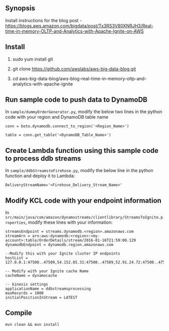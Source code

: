 ## Synopsis

Install instructions for the blog post - https://blogs.aws.amazon.com/bigdata/post/Tx3RS3V80XNRJH3/Real-time-in-memory-OLTP-and-Analytics-with-Apache-Ignite-on-AWS

## Install

1) sudo yum install git

2) git clone https://github.com/awslabs/aws-big-data-blog.git

3) cd aws-big-data-blog/aws-blog-real-time-in-memory-oltp-and-analytics-with-apache-ignite

## Run sample code to push data to DynamoDB

In ```sample/dummyOrderGenerator.py```, modify the below two lines in the python code with your region and DynamoDB table name 

```
conn = boto.dynamodb.connect_to_region('<Region_Name>')

table = conn.get_table('<DynamoDB_Table_Name>')
```

## Create Lambda function using this sample code to process ddb streams

In ```sample/ddbStreamstoFirehose.py```, modify the below line in the python function and deploy it to Lambda:

```
DeliveryStreamName='<Firehose_Delivery_Stream_Name>'
```

## Modify KCL code with your endpoint information

In ```src/main/java/com/amazon/dynamostreams/clientlibrary/StreamsToIgnite.properties```, modify these lines with your information:

```
streamsEndpoint = streams.dynamodb.<region>.amazonaws.com
streamArn = arn:aws:dynamodb:<region>:<my-account>:table/OrderDetails/stream/2016-01-16T21:59:00.129
dynamodbEndpoint = dynamodb.region.amazonaws.com

--Modify this with your Ignite cluster IP endpoints
hostList = 127.0.0.1:47500..47509,54.152.85.31:47500..47509,52.91.24.72:47500..47509

-- Modify with your Ignite cache Name
cacheName = dynamocache

-- kinesis settings
applicationName = ddbstreamsprocessing
maxRecords = 1000
initialPositionInStream = LATEST
```

## Compile
```mvn clean && mvn install```


